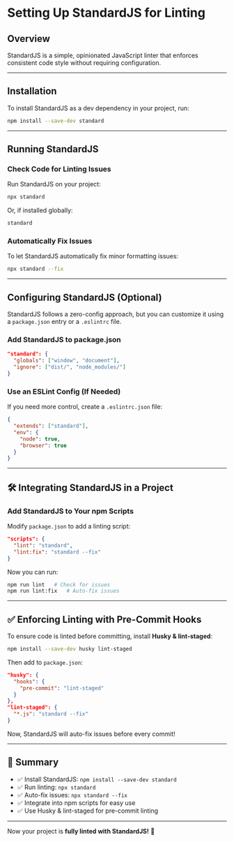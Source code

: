 # Setting Up StandardJS for Linting

## Overview
StandardJS is a simple, opinionated JavaScript linter that enforces consistent code style without requiring configuration.

---

## Installation
To install StandardJS as a dev dependency in your project, run:

```bash
npm install --save-dev standard
```

---

## Running StandardJS

### **Check Code for Linting Issues**
Run StandardJS on your project:

```bash
npx standard
```

Or, if installed globally:
```bash
standard
```

### **Automatically Fix Issues**
To let StandardJS automatically fix minor formatting issues:

```bash
npx standard --fix
```

---

## Configuring StandardJS (Optional)

StandardJS follows a zero-config approach, but you can customize it using a `package.json` entry or a `.eslintrc` file.

### **Add StandardJS to package.json**
```json
"standard": {
  "globals": ["window", "document"],
  "ignore": ["dist/", "node_modules/"]
}
```

### **Use an ESLint Config (If Needed)**
If you need more control, create a `.eslintrc.json` file:
```json
{
  "extends": ["standard"],
  "env": {
    "node": true,
    "browser": true
  }
}
```

---

## 🛠 Integrating StandardJS in a Project

### **Add StandardJS to Your npm Scripts**
Modify `package.json` to add a linting script:

```json
"scripts": {
  "lint": "standard",
  "lint:fix": "standard --fix"
}
```

Now you can run:
```bash
npm run lint   # Check for issues
npm run lint:fix   # Auto-fix issues
```

---

## ✅ Enforcing Linting with Pre-Commit Hooks
To ensure code is linted before committing, install **Husky & lint-staged**:

```bash
npm install --save-dev husky lint-staged
```

Then add to `package.json`:
```json
"husky": {
  "hooks": {
    "pre-commit": "lint-staged"
  }
},
"lint-staged": {
  "*.js": "standard --fix"
}
```

Now, StandardJS will auto-fix issues before every commit!

---

## 🎯 Summary
- ✅ Install StandardJS: `npm install --save-dev standard`
- ✅ Run linting: `npx standard`
- ✅ Auto-fix issues: `npx standard --fix`
- ✅ Integrate into npm scripts for easy use
- ✅ Use Husky & lint-staged for pre-commit linting

---

Now your project is **fully linted with StandardJS!** 🚀


